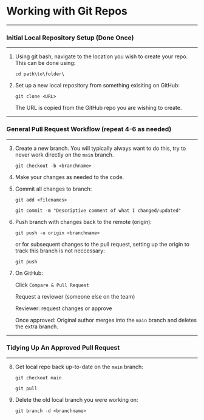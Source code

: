 # Working with Git Repos
---

### Initial Local Repository Setup (Done Once)
---

1. Using git bash, navigate to the location you wish to create your repo. This can be done using: 

   `cd path\to\folder\`

2. Set up a new local repository from something exisiting on GitHub:

   `git clone <URL>`

   The URL is copied from the GitHub repo you are wishing to create.

---
### General Pull Request Workflow (repeat 4-6 as needed)
---

3. Create a new branch. You will typically always want to do this, try to never work directly on the `main` branch.

   `git checkout -b <branchname>`

4. Make your changes as needed to the code. 

5. Commit all changes to branch:

   `git add <filenames>`

   `git commit -m "Descriptive comment of what I changed/updated"`

6. Push branch with changes back to the remote (origin):

   `git push -u origin <branchname>`

   or for subsequent changes to the pull request, setting up the origin to track this branch is not neccessary:

   `git push`

7. On GitHub:

   Click `Compare & Pull Request`

   Request a reviewer (someone else on the team)

   Reviewer: request changes or approve

   Once approved: Original author merges into the `main` branch and deletes the extra branch.

---
### Tidying Up An Approved Pull Request
--- 

8. Get local repo back up-to-date on the `main` branch:

   `git checkout main`

   `git pull`

9. Delete the old local branch you were working on:

   `git branch -d <branchname>`
